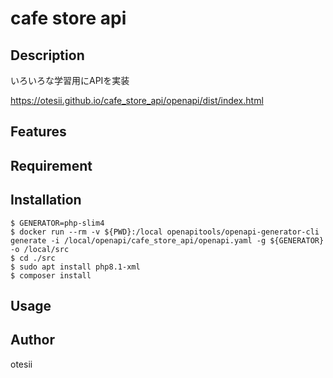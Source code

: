 # cafe store api
## Description
いろいろな学習用にAPIを実装

https://otesii.github.io/cafe_store_api/openapi/dist/index.html

## Features

## Requirement

## Installation
```
$ GENERATOR=php-slim4
$ docker run --rm -v ${PWD}:/local openapitools/openapi-generator-cli generate -i /local/openapi/cafe_store_api/openapi.yaml -g ${GENERATOR} -o /local/src
$ cd ./src
$ sudo apt install php8.1-xml
$ composer install
```

## Usage

## Author
otesii
